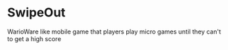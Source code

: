 # SwipeOut
WarioWare like mobile game that players play micro games until they can't to get a high score
